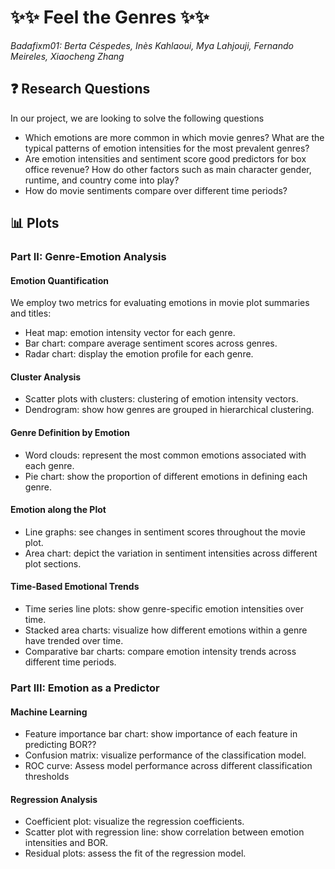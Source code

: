 # ✨✨ Feel the Genres ✨✨ 

*Badafixm01: Berta Céspedes, Inès Kahlaoui, Mya Lahjouji, Fernando Meireles, Xiaocheng Zhang*

## ❓ Research Questions
In our project, we are looking to solve the following questions
* Which emotions are more common in which movie genres? What are the typical patterns of emotion intensities for the most prevalent genres?
* Are emotion intensities and sentiment score good predictors for box office revenue? How do other factors such as main character gender, runtime, and country come into play?
* How do movie sentiments compare over different time periods?

## 📊 Plots

### Part II: Genre-Emotion Analysis
#### Emotion Quantification 
We employ two metrics for evaluating emotions in movie plot summaries and titles:

* Heat map: emotion intensity vector for each genre.
* Bar chart: compare average sentiment scores across genres.
* Radar chart: display the emotion profile for each genre.

#### Cluster Analysis
* Scatter plots with clusters: clustering of emotion intensity vectors.
* Dendrogram: show how genres are grouped in hierarchical clustering.

#### Genre Definition by Emotion
* Word clouds: represent the most common emotions associated with each genre.
* Pie chart: show the proportion of different emotions in defining each genre.

#### Emotion along the Plot
* Line graphs: see changes in sentiment scores throughout the movie plot.
* Area chart: depict the variation in sentiment intensities across different plot sections.

#### Time-Based Emotional Trends
* Time series line plots: show genre-specific emotion intensities over time.
* Stacked area charts: visualize how different emotions within a genre have trended over time.
* Comparative bar charts: compare emotion intensity trends across different time periods.

### Part III: Emotion as a Predictor
#### Machine Learning
* Feature importance bar chart: show importance of each feature in predicting BOR??
* Confusion matrix: visualize performance of the classification model.
* ROC curve: Assess model performance across different classification thresholds

#### Regression Analysis
* Coefficient plot: visualize the regression coefficients.
* Scatter plot with regression line: show correlation between emotion intensities and BOR.
* Residual plots: assess the fit of the regression model.